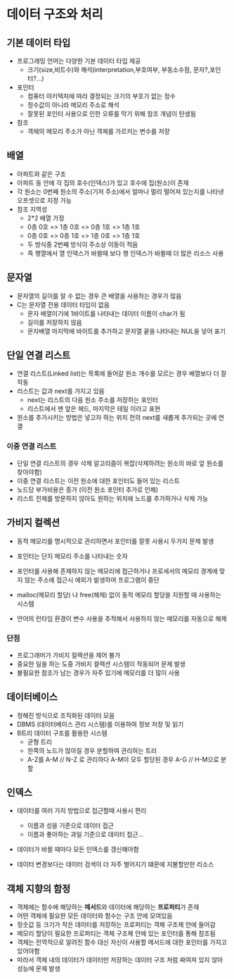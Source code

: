 # 데이터 구조와 처리

## 기본 데이터 타입

- 프로그래밍 언어는 다양한 기본 데이터 타입 제공
  - 크기(size,비트수)와 해석(interpretation,부호여부, 부동소수점, 문자?,포인터?...)
- 포인터
  - 컴퓨터 아키텍처에 따라 결정되는 크기의 부호가 없는 정수
  - 정수값이 아니라 메모리 주소로 해석
  - 잘못된 포인터 사용으로 인한 오류를 막기 위해 참조 개념이 탄생됨
- 참조
  - 객체의 메모리 주소가 아닌 객체를 가르키는 변수를 저장



## 배열

- 아파트와 같은 구조
- 아파트 동 안에 각 집의 호수(인덱스)가 있고 호수에 집(원소)이 존재
- 각 원소는 0번째 원소의 주소(기저 주소)에서 얼마나 멀리 떨어져 있는지를 나타낸 오프셋으로 지정 가능
- 참조 지역성
  - 2*2 배열 가정
  - 0층 0호 => 1층 0호 => 0층 1호 => 1층 1호
  - 0층 0호 => 0층 1호 => 1층 0호 => 1층 1호
  - 두 방식중 2번째 방식이 주소상 이동이 적음
  - 즉 행열에서 열 인덱스가 바뀔때 보다 행 인덱스가 바뀔때 더 많은 리소스 사용

## 문자열

- 문자열의 길이를 알 수 없는 경우 큰 배열을 사용하는 경우가 많음
- C는 문자열 전용 데이터 타입이 없음
  - 문자 배열이기에 1바이트를 나타내는 데이터 이름이 char가 됨
  - 길이를 저장하지 않음
  - 문자배열 마지막에 바이트를 추가하고 문자열 끝을 나타내는 NUL을 넣어 표기

## 단일 연결 리스트

- 연결 리스트(Linked list)는 목록에 들어갈 원소 개수를 모르는 경우 배열보다 더 잘 작동
- 리스트는 값과 next를 가지고 있음
  - next는 리스트의 다음 원소 주소를 저장하는 포인터
  - 리스트에서 맨 앞은 헤드, 마지막은 테일 이라고 표현
- 원소를 추가시키는 방법은 넣고자 하는 위치 전의 next를 새롭게 추가되는 곳에 연결

### 이중 연결 리스트

- 단일 연결 리스트의 경우 삭제 알고리즘이 복잡(삭제하려는 원소의 바로 앞 원소를 찾아야함)
- 이중 연결 리스트는 이전 원소에 대한 포인터도 들어 있는 리스트
- 노드당 부가비용은 증가 (이전 원소 포인터 추가로 인해)
- 리스트 전체를 방문하지 않아도 원하는 위치에 노드를 추가하거나 삭제 가능

## 가비지 컬렉션

- 동적 메모리를 명시적으로 관리하면서 포인터를 잘못 사용시 두가지 문제 발생
- 포인터는 단지 메모리 주소를 나타내는 숫자
- 포인터를 사용해 존재하지 않는 메모리에 접근하거나 프로세서의 메모리 경계에 맞지 않는 주소에 접근시 에외가 발생하며 프로그램이 중단
- malloc(메모리 할당) 나 free(해제) 없이 동적 메모리 할당을 지원할 때 사용하는 시스템

- 언어의 런타임 환경이 변수 사용을 추적해서 사용하지 않는 메모리를 자동으로 해제

### 단점

- 프로그래머가 가비지 컬렉션을 제어 불가
- 중요한 일을 하는 도중 가비지 컬렉션 시스템이 작동되어 문제 발생
- 불필요한 참조가 남는 경우가 자주 있기에 메모리를 더 많이 사용

## 데이터베이스

- 정해진 방식으로 조직화된 데이터 모음
- DBMS (데이터베이스 관리 시스템)를 이용하여 정보 저장 및 읽기
- B트리 데이터 구조를 활용한 시스템
  - 균형 트리
  - 한쪽의 노드가 많아질 경우 분할하여 관리하는 트리
  - A-Z를 A-M // N-Z 로 관리하다 A-M이 모두 할당된 경우 A-G // H-M으로 분할

## 인덱스

- 데이터를 여러 가지 방법으로 접근할때 사용시 편리
  - 이름과 성을 기준으로 데이터 접근
  - 이름과 좋아하는 과일 기준으로 데이터 접근...

- 데이터가 바뀔 때마다 모든 인덱스를 갱신해야함
- 데이터 변경보다는 데이터 검색이 더 자주 벌어지기 떄문에 지불할만한 리소스

## 객체 지향의 함정

- 객체에는 함수에 해당하는 **메서드**와 데이터에 해당하는 **프로퍼티**가 존재
- 어떤 객체에 필요한 모든 데이터와 함수는 구조 안에 모여있음
- 정숫값 등 크기가 작은 데이터를 저장하는 프로퍼티는 객체 구조체 안에 들어감
- 메모리 할당이 필요한 프로퍼티는 객체 구조체 안에 있는 포인터를 통해 참조됨
- 객체는 전역적으로 알려진 함수 대신 자신이 사용할 메서드에 대한 포인터를 가지고 있어야함
- 따라서 객체 내의 데이터가 데이터만 저장하는 데이터 구조 처럼 짜여져 있지 않아 성능에 문제 발생
